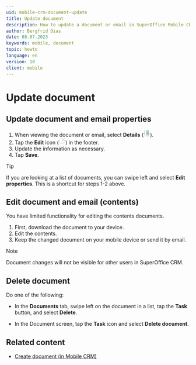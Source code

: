 ```yaml
---
uid: mobile-crm-document-update
title: Update document
description: How to update a document or email in SuperOffice Mobile CRM.
author: Bergfrid Dias
date: 08.07.2023
keywords: mobile, document
topic: howto
language: en
version: 10
client: mobile
---
```


# Update document

## Update document and email properties

1. When viewing the document or email, select **Details** (![icon][img2]).
2. Tap the **Edit** icon (![icon][img1]) in the footer.
3. Update the information as necessary.
4. Tap **Save**.

> [!TIP]
> If you are looking at a list of documents, you can swipe left and select **Edit properties**. This is a shortcut for steps 1-2 above.

## Edit document and email (contents)

You have limited functionality for editing the contents documents.

1. First, download the document to your device.
1. Edit the contents.
1. Keep the changed document on your mobile device or send it by email.

> [!NOTE]
> Document changes will not be visible for other users in SuperOffice CRM.

## Delete document

Do one of the following:

* In the **Documents** tab, swipe left on the document in a list, tap the **Task** button, and select **Delete**.

* In the Document screen, tap the **Task** icon and select **Delete document**.

## Related content

* [Create document (in Mobile CRM)][1]

<!-- Referenced links -->
[1]: create.md

<!-- Referenced images -->
[img1]: ../../../../../common/icons/mobile/edit.png
[img2]: ../../../../../common/icons/mobile/details.png
